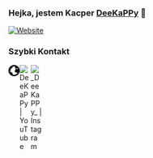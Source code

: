 ### Hejka, jestem Kacper [DeeKaPPy][website] 👋

[![Website](https://img.shields.io/website?label=codeSTACKr.com&style=for-the-badge&url=https%3A%2F%2Fcodestackr.com)](https://dkcode.pl)

###  Szybki Kontakt

[<img align="left" alt="dkCode.pl" width="22px" src="https://raw.githubusercontent.com/iconic/open-iconic/master/svg/globe.svg" />][website]
[<img align="left" alt="DeeKaPPy | YouTube" width="22px" src="https://cdn.jsdelivr.net/npm/simple-icons@v3/icons/youtube.svg" />][youtube]
[<img align="left" alt="_DeeKaPPy_ | Instagram" width="22px" src="https://cdn.jsdelivr.net/npm/simple-icons@v3/icons/instagram.svg" />][instagram]


[website]: https://dkcode.pl
[youtube]: https://www.youtube.com/thekap
[instagram]: https://www.instagram.com/_deekappy_/
